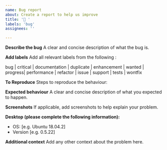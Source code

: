 ```yaml
---
name: Bug report
about: Create a report to help us improve
title: '🐛 '
labels: 'bug'
assignees: ''

---
```


**Describe the bug**
A clear and concise description of what the bug is.

**Add labels**
Add all relevant labels from the following :

bug | critical | documentation | duplicate | enhancement | wanted | progress| performance | refactor | issue | support | tests | wontfix

**To Reproduce**
Steps to reproduce the behaviour:

**Expected behaviour**
A clear and concise description of what you expected to happen.

**Screenshots**
If applicable, add screenshots to help explain your problem.

**Desktop (please complete the following information):**
 - OS: [e.g. Ubuntu 18.04.2]
 - Version [e.g. 0.5.22]

**Additional context**
Add any other context about the problem here.
